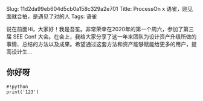 Slug: 11d2da99eb604d5cb0a158c329a2e701
Title: ProcessOn x 语雀，刚见面就合拍，是遇见了对的人
Tags: 语雀

说在前面Hi，大家好！我是吾笙。非常荣幸在2020年的第一个周六，参加了第三届 SEE Conf 大会。在会上，我给大家分享了这一年来团队为设计资产升级所做的事情、总结的方法以及成果。希望通过这套方法和资产能够赋能给更多的用户，提高设计生…

## 你好呀

    #!python
    print('123')